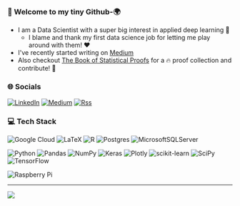 ### 👋 Welcome to my tiny Github-🌍

- I am a Data Scientist with a super big interest in applied deep learning 🎢 
  - I blame and thank my first data science job for letting me play around with them! :heart:
- I've recently started writing on [Medium](https://medium.com/@majapavlo)
- Also checkout [The Book of Statistical Proofs](https://statproofbook.github.io/I/ToC) for a 🔥 proof collection and contribute! 👀

<!-- update permalink when wanting to change the svg displays (not using permalinks anymore now!) -->
<!-- <img align="left" width="390" alt="🌱" src="https://github.com/majapavlo/majapavlo/blob/main/achievements.svg"> -->
<!-- <img align="left" width="400" alt="💞️" src="https://github.com/majapavlo/majapavlo/blob/main/metrics.plugin.topics.icons.svg"> -->

### 🌐 Socials
<!-- https://shields.io/ -->
[![LinkedIn](https://img.shields.io/badge/LinkedIn-%230077B5.svg?logo=linkedin&logoColor=white)](https://linkedin.com/in/maja-pavlovic) [![Medium](https://img.shields.io/badge/Medium-12100E?logo=medium&logoColor=white)](https://medium.com/@majapavlo) [![Rss](https://img.shields.io/badge/rss-ff69b4?style=flat&logo=rss&logoColor=white)](https://majapavlo.github.io/blog/) <!-- https://majapavlo.github.io/blog/feed.xml -->
<!--[![Blog](https://img.shields.io/badge/blogger-ff69b4.svg?logo=blogger&logoColor=white)](https://majapavlo.github.io/blog/) -->


### 💻 Tech Stack
![Google Cloud](https://img.shields.io/badge/Google%20Cloud-%234285F4.svg?style=flat&logo=google-cloud&logoColor=white) ![LaTeX](https://img.shields.io/badge/latex-%23008080.svg?style=flat&logo=latex&logoColor=white) ![R](https://img.shields.io/badge/r-%23276DC3.svg?style=flat&logo=r&logoColor=white) ![Postgres](https://img.shields.io/badge/postgres-%23316192.svg?style=flat&logo=postgresql&logoColor=white) ![MicrosoftSQLServer](https://img.shields.io/badge/Microsoft%20SQL%20Sever-CC2927?style=flat&logo=microsoft%20sql%20server&logoColor=white)

![Python](https://img.shields.io/badge/python-3670A0?style=flat&logo=python&logoColor=ffdd54) ![Pandas](https://img.shields.io/badge/pandas-%23150458.svg?style=flat&logo=pandas&logoColor=white) ![NumPy](https://img.shields.io/badge/numpy-%23013243.svg?style=flat&logo=numpy&logoColor=white) ![Keras](https://img.shields.io/badge/Keras-%23D00000.svg?style=flat&logo=Keras&logoColor=white) ![Plotly](https://img.shields.io/badge/Plotly-%233F4F75.svg?style=flat&logo=plotly&logoColor=white) ![scikit-learn](https://img.shields.io/badge/scikit--learn-%23F7931E.svg?style=flat&logo=scikit-learn&logoColor=white) ![SciPy](https://img.shields.io/badge/SciPy-%230C55A5.svg?style=flat&logo=scipy&logoColor=%white) ![TensorFlow](https://img.shields.io/badge/TensorFlow-%23FF6F00.svg?style=flat&logo=TensorFlow&logoColor=white)

<!-- ![Windows](https://img.shields.io/badge/Windows-0078D6?style=flat&logo=windows&logoColor=white) ![macOS](https://img.shields.io/badge/mac%20os-141413?style=flat&logo=macos&logoColor=F0F0F0) ![Ubuntu](https://img.shields.io/badge/Ubuntu-E95420?style=flat&logo=ubuntu&logoColor=white) -->

![Raspberry Pi](https://img.shields.io/badge/-RaspberryPi-C51A4A?style=flat&logo=Raspberry-Pi) 
<!-- ![Brave](https://img.shields.io/badge/Brave-FB542B?style=flat&logo=Brave&logoColor=white) -->
<!-- ![PyTorch](https://img.shields.io/badge/PyTorch-%23EE4C2C.svg?style=flat&logo=PyTorch&logoColor=white)  -->
<!-- ![Heroku](https://img.shields.io/badge/heroku-%23430098.svg?style=flat&logo=heroku&logoColor=white)  -->
<!-- ![MySQL](https://img.shields.io/badge/mysql-%2300f.svg?style=flat&logo=mysql&logoColor=white)  -->
<!-- ![Arduino](https://img.shields.io/badge/-Arduino-00979D?style=flat&logo=Arduino&logoColor=white) ![Trello](https://img.shields.io/badge/Trello-%23026AA7.svg?style=flat&logo=Trello&logoColor=white)  -->
<!-- ![CSS3](https://img.shields.io/badge/css3-%231572B6.svg?style=flat&logo=css3&logoColor=white) ![HTML5](https://img.shields.io/badge/html5-%23E34F26.svg?style=flat&logo=html5&logoColor=white) ![Java](https://img.shields.io/badge/java-%23ED8B00.svg?style=flat&logo=java&logoColor=white) ![Markdown](https://img.shields.io/badge/markdown-%23000000.svg?style=flat&logo=markdown&logoColor=white) -->

<!-- ### 📊 GitHub Stats :
![](https://github-readme-stats.vercel.app/api?username=majapavlo&theme=omni&hide_border=true&include_all_commits=false&count_private=true)<br/>
![](https://github-readme-streak-stats.herokuapp.com/?user=majapavlo&theme=omni&hide_border=true)<br/>
![](https://github-readme-stats.vercel.app/api/top-langs/?username=majapavlo&theme=omni&hide_border=true&include_all_commits=false&count_private=true&layout=compact)
 -->
<!-- ### 🏆 GitHub Trophies
![](https://github-profile-trophy.vercel.app/?username=majapavlo&theme=dracula&no-frame=true&no-bg=true&margin-w=4) -->


---
<!-- [![](https://visitcount.itsvg.in/api?id=majapavlo&icon=5&color=12)](https://visitcount.itsvg.in) -->

<a href="https://visitcount.itsvg.in">
  <img src="https://visitcount.itsvg.in/api?id=majapavlo&label=&color=12&icon=5&pretty=true" />
</a>
<!-- 
![Visitors](https://visitor-badge-reloaded.herokuapp.com/badge?page_id=majapavlo.majapavlo&lcolor=262626&color=fcfafa&text=ProfileViews&cache=on) -->

<!-- Mithilfe von https://gprm.itsvg.in/ erstellt -->

<!---
- I'm interested in applied deep learning 🎢
- 👀 I’m interested in ...
- 🌱 I’m currently learning ...
- 💞️ I’m looking to collaborate on ...
- 📫 How to reach me ..
ma-pavlo/ma-pavlo is a ✨ special ✨ repository because its `README.md` (this file) appears on your GitHub profile.
You can click the Preview link to take a look at your changes.
--->
